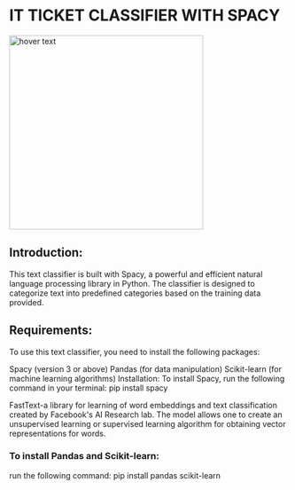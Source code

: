 # IT TICKET CLASSIFIER WITH SPACY
<p>
  <img src="https://www.newpaltz.edu/media/identity/logos/newpaltzlogo165-1013x311.jpg" width="350" title="hover text">
</p>

## Introduction: 
This text classifier is built with Spacy, a powerful and efficient natural language processing library in Python. The classifier is designed to categorize text into predefined categories based on the training data provided.

## Requirements: 
To use this text classifier, you need to install the following packages:

Spacy (version 3 or above) Pandas (for data manipulation) Scikit-learn (for machine learning algorithms) Installation: To install Spacy, run the following command in your terminal: pip install spacy

FastText-a library for learning of word embeddings and text classification created by Facebook's AI Research lab. The model allows one to create an unsupervised learning or supervised learning algorithm for obtaining vector representations for words.

### To install Pandas and Scikit-learn:
 run the following command: pip install pandas scikit-learn